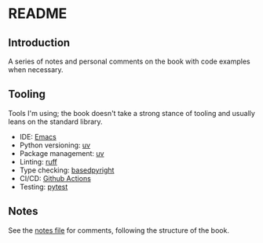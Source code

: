 # README

## Introduction

A series of notes and personal comments on the book with code examples when necessary.

## Tooling

Tools I'm using; the book doesn't take a strong stance of tooling and usually leans
on the standard library.

* IDE: [Emacs](https://www.gnu.org/software/emacs/)
* Python versioning: [uv](https://docs.astral.sh/uv/)
* Package management: [uv](https://docs.astral.sh/uv/)
* Linting: [ruff](https://docs.astral.sh/ruff/)
* Type checking: [basedpyright](https://docs.basedpyright.com/latest/)
* CI/CD: [Github Actions](https://docs.github.com/en/actions)
* Testing: [pytest](https://docs.pytest.org/en/stable/)

## Notes

See the [notes file](./NOTES.md) for comments, following the structure of the book.
